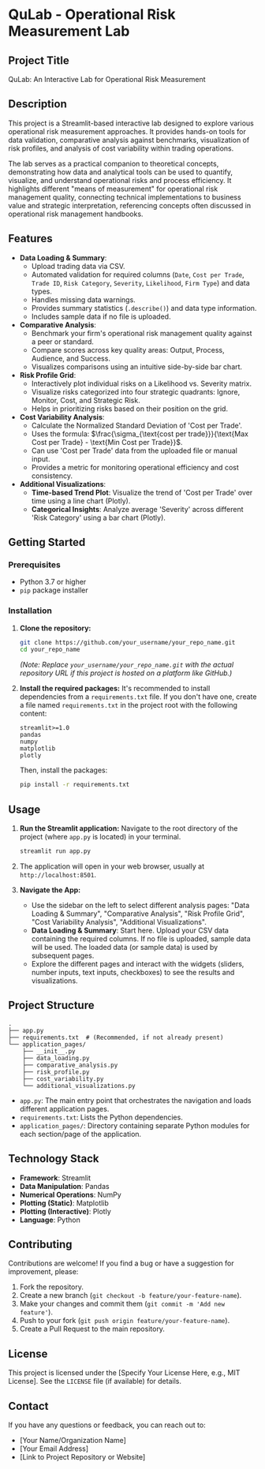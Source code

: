# QuLab - Operational Risk Measurement Lab

## Project Title

QuLab: An Interactive Lab for Operational Risk Measurement

## Description

This project is a Streamlit-based interactive lab designed to explore various operational risk measurement approaches. It provides hands-on tools for data validation, comparative analysis against benchmarks, visualization of risk profiles, and analysis of cost variability within trading operations.

The lab serves as a practical companion to theoretical concepts, demonstrating how data and analytical tools can be used to quantify, visualize, and understand operational risks and process efficiency. It highlights different "means of measurement" for operational risk management quality, connecting technical implementations to business value and strategic interpretation, referencing concepts often discussed in operational risk management handbooks.

## Features

*   **Data Loading & Summary**:
    *   Upload trading data via CSV.
    *   Automated validation for required columns (`Date`, `Cost per Trade`, `Trade ID`, `Risk Category`, `Severity`, `Likelihood`, `Firm Type`) and data types.
    *   Handles missing data warnings.
    *   Provides summary statistics (`.describe()`) and data type information.
    *   Includes sample data if no file is uploaded.
*   **Comparative Analysis**:
    *   Benchmark your firm's operational risk management quality against a peer or standard.
    *   Compare scores across key quality areas: Output, Process, Audience, and Success.
    *   Visualizes comparisons using an intuitive side-by-side bar chart.
*   **Risk Profile Grid**:
    *   Interactively plot individual risks on a Likelihood vs. Severity matrix.
    *   Visualize risks categorized into four strategic quadrants: Ignore, Monitor, Cost, and Strategic Risk.
    *   Helps in prioritizing risks based on their position on the grid.
*   **Cost Variability Analysis**:
    *   Calculate the Normalized Standard Deviation of 'Cost per Trade'.
    *   Uses the formula: $\frac{\sigma_{\text{cost per trade}}}{\text{Max Cost per Trade} - \text{Min Cost per Trade}}$.
    *   Can use 'Cost per Trade' data from the uploaded file or manual input.
    *   Provides a metric for monitoring operational efficiency and cost consistency.
*   **Additional Visualizations**:
    *   **Time-based Trend Plot**: Visualize the trend of 'Cost per Trade' over time using a line chart (Plotly).
    *   **Categorical Insights**: Analyze average 'Severity' across different 'Risk Category' using a bar chart (Plotly).

## Getting Started

### Prerequisites

*   Python 3.7 or higher
*   `pip` package installer

### Installation

1.  **Clone the repository:**
    ```bash
    git clone https://github.com/your_username/your_repo_name.git
    cd your_repo_name
    ```
    *(Note: Replace `your_username/your_repo_name.git` with the actual repository URL if this project is hosted on a platform like GitHub.)*

2.  **Install the required packages:**
    It's recommended to install dependencies from a `requirements.txt` file. If you don't have one, create a file named `requirements.txt` in the project root with the following content:
    ```
    streamlit>=1.0
    pandas
    numpy
    matplotlib
    plotly
    ```
    Then, install the packages:
    ```bash
    pip install -r requirements.txt
    ```

## Usage

1.  **Run the Streamlit application:**
    Navigate to the root directory of the project (where `app.py` is located) in your terminal.
    ```bash
    streamlit run app.py
    ```

2.  The application will open in your web browser, usually at `http://localhost:8501`.

3.  **Navigate the App:**
    *   Use the sidebar on the left to select different analysis pages: "Data Loading & Summary", "Comparative Analysis", "Risk Profile Grid", "Cost Variability Analysis", "Additional Visualizations".
    *   **Data Loading & Summary**: Start here. Upload your CSV data containing the required columns. If no file is uploaded, sample data will be used. The loaded data (or sample data) is used by subsequent pages.
    *   Explore the different pages and interact with the widgets (sliders, number inputs, text inputs, checkboxes) to see the results and visualizations.

## Project Structure

```
.
├── app.py
├── requirements.txt  # (Recommended, if not already present)
└── application_pages/
    ├── __init__.py
    ├── data_loading.py
    ├── comparative_analysis.py
    ├── risk_profile.py
    ├── cost_variability.py
    └── additional_visualizations.py
```

*   `app.py`: The main entry point that orchestrates the navigation and loads different application pages.
*   `requirements.txt`: Lists the Python dependencies.
*   `application_pages/`: Directory containing separate Python modules for each section/page of the application.

## Technology Stack

*   **Framework**: Streamlit
*   **Data Manipulation**: Pandas
*   **Numerical Operations**: NumPy
*   **Plotting (Static)**: Matplotlib
*   **Plotting (Interactive)**: Plotly
*   **Language**: Python

## Contributing

Contributions are welcome! If you find a bug or have a suggestion for improvement, please:

1.  Fork the repository.
2.  Create a new branch (`git checkout -b feature/your-feature-name`).
3.  Make your changes and commit them (`git commit -m 'Add new feature'`).
4.  Push to your fork (`git push origin feature/your-feature-name`).
5.  Create a Pull Request to the main repository.

## License

This project is licensed under the [Specify Your License Here, e.g., MIT License]. See the `LICENSE` file (if available) for details.

## Contact

If you have any questions or feedback, you can reach out to:

*   [Your Name/Organization Name]
*   [Your Email Address]
*   [Link to Project Repository or Website]
